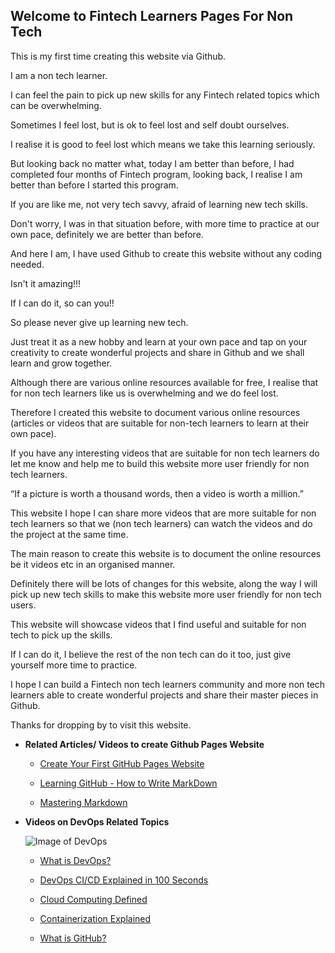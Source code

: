 ## Welcome to Fintech Learners Pages For Non Tech

This is my first time creating this website via Github. 

I am a non tech learner.

I can feel the pain to pick up new skills for any Fintech related topics which can be overwhelming. 

Sometimes I feel lost, but is ok to feel lost and self doubt ourselves.

I realise it is good to feel lost which means we take this learning seriously.

But looking back no matter what, today I am better than before, I had completed four months of Fintech program, looking back, I realise I am better than before I started this program.

If you are like me, not very tech savvy, afraid of learning new tech skills.

Don't worry, I was in that situation before, with more time to practice at our own pace, definitely we are better than before.

And here I am, I have used Github to create this website without any coding needed.

Isn't it amazing!!!


If I can do it, so can you!!


So please never give up learning new tech.


Just treat it as a new hobby and learn at your own pace and tap on your creativity to create wonderful projects and share in Github and we shall learn and grow together.

Although there are various online resources available for free, I realise that for non tech learners like us is overwhelming and we do feel lost. 

Therefore I created this website to document various online resources (articles or videos that are suitable for non-tech learners to learn at their own pace).

If you have any interesting videos that are suitable for non tech learners do let me know and help me to build this website more user friendly for non tech learners.


“If a picture is worth a thousand words, then a video is worth a million.”


This website I hope I can share more videos that are more suitable for non tech learners so that we (non tech learners) can watch the videos and do the project at the same time.

The main reason to create this website is to document the online resources be it videos etc in an organised manner.

Definitely there will be lots of changes for this website, along the way I will pick up new tech skills to make this website more user friendly for non tech users.

This website will showcase videos that I find useful and suitable for non tech to pick up the skills.

If I can do it, I believe the rest of the non tech can do it too, just give yourself more time to practice.

I hope I can build a Fintech non tech learners community and more non tech learners able to create wonderful projects and share their master pieces in Github.

Thanks for dropping by to visit this website.



- **Related Articles/ Videos to create Github Pages Website**


    - [Create Your First GitHub Pages Website](https://www.youtube.com/watch?v=BA_c3bGQXlQ)
  
  
    - [Learning GitHub - How to Write MarkDown](https://www.youtube.com/watch?v=eJojC3lSkwg)
    
    
    - [Mastering Markdown](https://guides.github.com/features/mastering-markdown/)
    
    
- **Videos on DevOps Related Topics**


    ![Image of DevOps](https://github.com/u1i/devops-course/blob/master/resources/overview02.png)


    - [What is DevOps?](https://www.youtube.com/watch?v=aFWi8ToAjpU)
    
    - [DevOps CI/CD Explained in 100 Seconds](https://www.youtube.com/watch?v=scEDHsr3APg)
    
    - [Cloud Computing Defined](https://www.youtube.com/watch?v=ZnGzxV_dQeg)
    
    - [Containerization Explained](https://www.youtube.com/watch?v=0qotVMX-J5s)
    
    - [What is GitHub?](https://www.youtube.com/watch?v=w3jLJU7DT5E)
    




